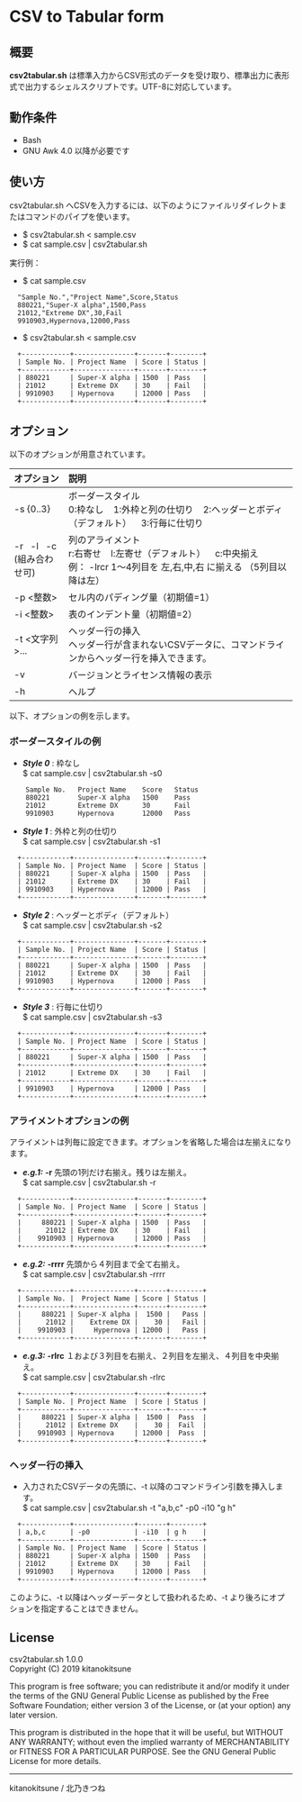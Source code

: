 # CSV to Tabular form

## 概要
**csv2tabular.sh** は標準入力からCSV形式のデータを受け取り、標準出力に表形式で出力するシェルスクリプトです。UTF-8に対応しています。


## 動作条件
* Bash
* GNU Awk 4.0 以降が必要です


## 使い方

csv2tabular.sh へCSVを入力するには、以下のようにファイルリダイレクトまたはコマンドのパイプを使います。

* $ csv2tabular.sh < sample.csv
* $ cat sample.csv | csv2tabular.sh

実行例：
* $ cat sample.csv
```
  "Sample No.","Project Name",Score,Status
  880221,"Super-X alpha",1500,Pass
  21012,"Extreme DX",30,Fail
  9910903,Hypernova,12000,Pass
```
* $ csv2tabular.sh < sample.csv
```
  +------------+---------------+-------+--------+
  | Sample No. | Project Name  | Score | Status |
  +------------+---------------+-------+--------+
  | 880221     | Super-X alpha | 1500  | Pass   |
  | 21012      | Extreme DX    | 30    | Fail   |
  | 9910903    | Hypernova     | 12000 | Pass   |
  +------------+---------------+-------+--------+
```

## オプション

以下のオプションが用意されています。

| オプション         | 説明 |
| :---               | :--- |
| -s {0..3}          | ボーダースタイル <br> 0:枠なし &nbsp;&nbsp; 1:外枠と列の仕切り &nbsp;&nbsp; 2:ヘッダーとボディ（デフォルト） &nbsp;&nbsp; 3:行毎に仕切り |
| -r &nbsp; -l &nbsp; -c <br> (組み合わせ可)| 列のアライメント <br> r:右寄せ &nbsp;&nbsp; l:左寄せ（デフォルト） &nbsp;&nbsp; c:中央揃え <br> 例： -lrcr 1～4列目を 左,右,中,右 に揃える （5列目以降は左） |
| -p &lt;整数&gt;    | セル内のパディング量（初期値=1） |
| -i &lt;整数&gt;    | 表のインデント量（初期値=2） |
| -t &lt;文字列&gt;...| ヘッダー行の挿入 <br> ヘッダー行が含まれないCSVデータに、コマンドラインからヘッダー行を挿入できます。|
| -v                 | バージョンとライセンス情報の表示 |
| -h                 | ヘルプ |

以下、オプションの例を示します。

### ボーダースタイルの例
* ___Style 0___ : 枠なし  
$ cat sample.csv | csv2tabular.sh -s0
```
    Sample No.   Project Name    Score   Status
    880221       Super-X alpha   1500    Pass
    21012        Extreme DX      30      Fail
    9910903      Hypernova       12000   Pass
```
* ___Style 1___ : 外枠と列の仕切り  
$ cat sample.csv | csv2tabular.sh -s1
```
  +------------+---------------+-------+--------+
  | Sample No. | Project Name  | Score | Status |
  | 880221     | Super-X alpha | 1500  | Pass   |
  | 21012      | Extreme DX    | 30    | Fail   |
  | 9910903    | Hypernova     | 12000 | Pass   |
  +------------+---------------+-------+--------+
```
* ___Style 2___ : ヘッダーとボディ（デフォルト）  
$ cat sample.csv | csv2tabular.sh -s2
```
  +------------+---------------+-------+--------+
  | Sample No. | Project Name  | Score | Status |
  +------------+---------------+-------+--------+
  | 880221     | Super-X alpha | 1500  | Pass   |
  | 21012      | Extreme DX    | 30    | Fail   |
  | 9910903    | Hypernova     | 12000 | Pass   |
  +------------+---------------+-------+--------+
```
* ___Style 3___ : 行毎に仕切り  
$ cat sample.csv | csv2tabular.sh -s3
```
  +------------+---------------+-------+--------+
  | Sample No. | Project Name  | Score | Status |
  +------------+---------------+-------+--------+
  | 880221     | Super-X alpha | 1500  | Pass   |
  +------------+---------------+-------+--------+
  | 21012      | Extreme DX    | 30    | Fail   |
  +------------+---------------+-------+--------+
  | 9910903    | Hypernova     | 12000 | Pass   |
  +------------+---------------+-------+--------+
```

### アライメントオプションの例
アライメントは列毎に設定できます。オプションを省略した場合は左揃えになります。
* ___e.g.1:___ **-r** 先頭の1列だけ右揃え。残りは左揃え。  
$ cat sample.csv | csv2tabular.sh -r
```
  +------------+---------------+-------+--------+
  | Sample No. | Project Name  | Score | Status |
  +------------+---------------+-------+--------+
  |     880221 | Super-X alpha | 1500  | Pass   |
  |      21012 | Extreme DX    | 30    | Fail   |
  |    9910903 | Hypernova     | 12000 | Pass   |
  +------------+---------------+-------+--------+
```
* ___e.g.2:___ **-rrrr** 先頭から４列目まで全て右揃え。  
$ cat sample.csv | csv2tabular.sh -rrrr
```
  +------------+---------------+-------+--------+
  | Sample No. |  Project Name | Score | Status |
  +------------+---------------+-------+--------+
  |     880221 | Super-X alpha |  1500 |   Pass |
  |      21012 |    Extreme DX |    30 |   Fail |
  |    9910903 |     Hypernova | 12000 |   Pass |
  +------------+---------------+-------+--------+
```
* ___e.g.3:___ **-rlrc** １および３列目を右揃え、２列目を左揃え、４列目を中央揃え。  
$ cat sample.csv | csv2tabular.sh -rlrc
```
  +------------+---------------+-------+--------+
  | Sample No. | Project Name  | Score | Status |
  +------------+---------------+-------+--------+
  |     880221 | Super-X alpha |  1500 |  Pass  |
  |      21012 | Extreme DX    |    30 |  Fail  |
  |    9910903 | Hypernova     | 12000 |  Pass  |
  +------------+---------------+-------+--------+
```

### ヘッダー行の挿入
* 入力されたCSVデータの先頭に、-t 以降のコマンドライン引数を挿入します。  
$ cat sample.csv | csv2tabular.sh -t "a,b,c" -p0 -i10 "g h"
```
  +------------+---------------+-------+--------+
  | a,b,c      | -p0           | -i10  | g h    |
  +------------+---------------+-------+--------+
  | Sample No. | Project Name  | Score | Status |
  | 880221     | Super-X alpha | 1500  | Pass   |
  | 21012      | Extreme DX    | 30    | Fail   |
  | 9910903    | Hypernova     | 12000 | Pass   |
  +------------+---------------+-------+--------+
```
このように、-t 以降はヘッダーデータとして扱われるため、-t より後ろにオプションを指定することはできません。


## License
csv2tabular.sh  1.0.0  
Copyright (C) 2019 kitanokitsune

This program is free software; you can redistribute it and/or modify
it under the terms of the GNU General Public License as published by
the Free Software Foundation; either version 3 of the License, or
(at your option) any later version.

This program is distributed in the hope that it will be useful,
but WITHOUT ANY WARRANTY; without even the implied warranty of
MERCHANTABILITY or FITNESS FOR A PARTICULAR PURPOSE.  See the
GNU General Public License for more details.


---
kitanokitsune / 北乃きつね
